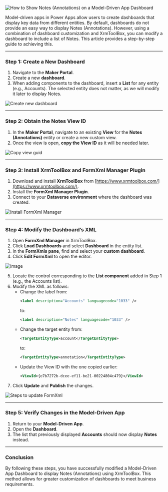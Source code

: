 ![How to Show Notes (Annotations) on a Model-Driven App Dashboard](https://github.com/user-attachments/assets/6340b6f4-df97-4a81-b1e4-813d671be6bb)

Model-driven apps in Power Apps allow users to create dashboards that display key data from different entities. By default, dashboards do not provide an easy way to display Notes (Annotations). However, using a combination of dashboard customization and XrmToolBox, you can modify a dashboard to include a list of Notes. This article provides a step-by-step guide to achieving this.

---

### **Step 1: Create a New Dashboard**
1. Navigate to the **Maker Portal**.
2. Create a new **dashboard**.
3. When adding components to the dashboard, insert a **List** for any entity (e.g., Accounts). The selected entity does not matter, as we will modify it later to display Notes.

![Create new dashboard](https://github.com/user-attachments/assets/1af606e3-919b-4441-82e6-537093a41f3e)

---

### **Step 2: Obtain the Notes View ID**
1. In the **Maker Portal**, navigate to an existing **View** for the **Notes (Annotations)** entity or create a new custom view.
2. Once the view is open, **copy the View ID** as it will be needed later.

![Copy view guid](https://github.com/user-attachments/assets/8404f9d5-bd9a-4cc8-ba7d-599e4015d132)

---

### **Step 3: Install XrmToolBox and FormXml Manager Plugin**
1. Download and install **XrmToolBox** from [https://www.xrmtoolbox.com/](https://www.xrmtoolbox.com/).
2. Install the **FormXml Manager Plugin**.
3. Connect to your **Dataverse environment** where the dashboard was created.

![Install FormXml Manager](https://github.com/user-attachments/assets/c56e5192-b18b-4823-90f2-09d00ff4c2d5)

---

### **Step 4: Modify the Dashboard’s XML**
1. Open **FormXml Manager** in XrmToolBox.
2. Click **Load Dashboards** and select **Dashboard** in the entity list.
3. In the **FormXmls pane**, find and select your **custom dashboard**.
4. Click **Edit FormXml** to open the editor.  

![image](https://github.com/user-attachments/assets/33c566ad-16f0-49fd-829d-77708cf9230e)

5. Locate the control corresponding to the **List component** added in Step 1 (e.g., the Accounts list).
6. Modify the XML as follows:
   - Change the label from:
     ```xml
     <label description="Accounts" languagecode="1033" />
     ```
     to:
     ```xml
     <label description="Notes" languagecode="1033" />
     ```
   - Change the target entity from:
     ```xml
     <TargetEntityType>account</TargetEntityType>
     ```
     to:
     ```xml
     <TargetEntityType>annotation</TargetEntityType>
     ```
   - Update the View ID with the one copied earlier:
     ```xml
     <ViewId>{e7b7272b-dcee-ef11-be21-00224804c479}</ViewId>
     ```
7. Click **Update** and **Publish** the changes.

![Steps to update FormXml](https://github.com/user-attachments/assets/86bdf98a-a0d8-4ea2-9aae-4877a4b318db)

---

### **Step 5: Verify Changes in the Model-Driven App**
1. Return to your **Model-Driven App**.
2. Open the **Dashboard**.
3. The list that previously displayed **Accounts** should now display **Notes** instead.

---

### **Conclusion**
By following these steps, you have successfully modified a Model-Driven App Dashboard to display Notes (Annotations) using XrmToolBox. This method allows for greater customization of dashboards to meet business requirements.

